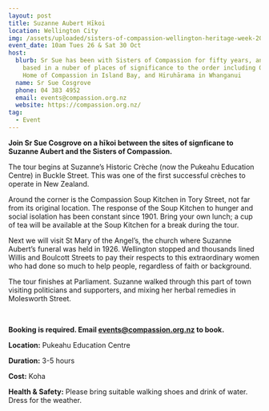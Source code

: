 ```yaml
---
layout: post
title: Suzanne Aubert Hīkoi
location: Wellington City
img: /assets/uploaded/sisters-of-compassion-wellington-heritage-week-2021..jpg
event_date: 10am Tues 26 & Sat 30 Oct
host:
  blurb: Sr Sue has been with Sisters of Compassion for fifty years, and has been
    based in a nuber of places of significance to the order including Our Lady's
    Home of Compassion in Island Bay, and Hiruhārama in Whanganui
  name: Sr Sue Cosgrove
  phone: 04 383 4952
  email: events@compassion.org.nz
  website: https://compassion.org.nz/
tag:
  - Event
---
```

**Join Sr Sue Cosgrove on a hīkoi between the sites of signficane to Suzanne Aubert and the Sisters of Compassion.**

The tour begins at Suzanne’s Historic Crèche (now the Pukeahu Education Centre) in Buckle Street. This was one of the first successful crèches to operate in New Zealand.

Around the corner is the Compassion Soup Kitchen in Tory Street, not far from its original location. The response of the Soup Kitchen to hunger and social isolation has been constant since 1901. Bring your own lunch; a cup of tea will be available at the Soup Kitchen for a break during the tour.

Next we will visit St Mary of the Angel’s, the church where Suzanne Aubert’s funeral was held in 1926. Wellington stopped and thousands lined Willis and Boulcott Streets to pay their respects to this extraordinary women who had done so much to help people, regardless of faith or background.

The tour finishes at Parliament. Suzanne walked through this part of town visiting politicians and supporters, and mixing her herbal remedies in Molesworth Street.

<br>

**Booking is required. Email events@compassion.org.nz to book.**

**Location:** Pukeahu Education Centre

**Duration:** 3-5 hours

**Cost:** Koha

**Health & Safety:** Please bring suitable walking shoes and drink of water. Dress for the weather.